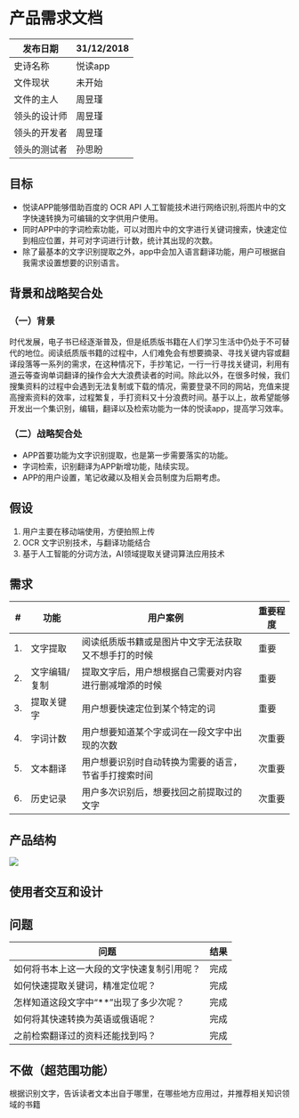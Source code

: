 # 产品需求文档

|发布日期|31/12/2018|
| ---------- | --- |
|史诗名称|悦读app|
|文件现状|未开始|
|文件的主人|周昱瑾|
|领头的设计师|周昱瑾|
|领头的开发者|周昱瑾|
|领头的测试者|孙思盼|

## 目标
- 悦读APP能够借助百度的 OCR API 人工智能技术进行网络识别,将图片中的文字快速转换为可编辑的文字供用户使用。
- 同时APP中的字词检索功能，可以对图片中的文字进行关键词搜索，快速定位到相应位置，并可对字词进行计数，统计其出现的次数。
- 除了最基本的文字识别提取之外，app中会加入语言翻译功能，用户可根据自我需求设置想要的识别语言。

## 背景和战略契合处
### （一）背景
时代发展，电子书已经逐渐普及，但是纸质版书籍在人们学习生活中仍处于不可替代的地位。阅读纸质版书籍的过程中，人们难免会有想要摘录、寻找关键内容或翻译段落等一系列的需求，在这种情况下，手抄笔记，一行一行寻找关键词，利用有道云等查询单词翻译的操作会大大浪费读者的时间。除此以外，在很多时候，我们搜集资料的过程中会遇到无法复制或下载的情况，需要登录不同的网站，充值来提高搜索资料的效率，过程繁复，手打资料又十分浪费时间。基于以上，故希望能够开发出一个集识别，编辑，翻译以及检索功能为一体的悦读app，提高学习效率。
### （二）战略契合处
- APP首要功能为文字识别提取，也是第一步需要落实的功能。
- 字词检索，识别翻译为APP新增功能，陆续实现。
- APP的用户设置，笔记收藏以及相关会员制度为后期考虑。

## 假设
1. 用户主要在移动端使用，方便拍照上传
2.  OCR 文字识别技术，与翻译功能结合
3.  基于人工智能的分词方法，AI领域提取关键词算法应用技术

## 需求
|#|功能|用户案例|重要程度|
| ---------- | --- | --- | --- |
|1.|文字提取|阅读纸质版书籍或是图片中文字无法获取又不想手打的时候|重要|
|2.|文字编辑/复制|提取文字后，用户想根据自己需要对内容进行删减增添的时候|重要|
|3.|提取关键字|用户想要快速定位到某个特定的词|重要|
|4.|字词计数|用户想要知道某个字或词在一段文字中出现的次数|次重要|
|5.|文本翻译|用户想要识别时自动转换为需要的语言，节省手打搜索时间|次重要|
|6.|历史记录|用户多次识别后，想要找回之前提取过的文字|次重要|

## 产品结构
![](D:/study_hard/api/readAPP.png)

## 使用者交互和设计


## 问题
|问题|结果|
| ---------- | --- |
|如何将书本上这一大段的文字快速复制引用呢？|完成|
|如何快速提取关键词，精准定位呢？|完成|
|怎样知道这段文字中“**”出现了多少次呢？|完成|
|如何将其快速转换为英语或俄语呢？|完成|
|之前检索翻译过的资料还能找到吗？|完成|

## 不做（超范围功能）
根据识别文字，告诉读者文本出自于哪里，在哪些地方应用过，并推荐相关知识领域的书籍
